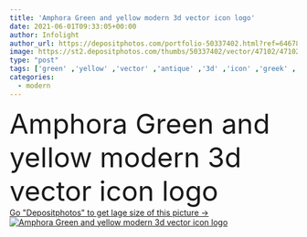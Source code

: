 ```yaml
---
title: 'Amphora Green and yellow modern 3d vector icon logo'
date: 2021-06-01T09:33:05+00:00
author: Infolight
author_url: https://depositphotos.com/portfolio-50337402.html?ref=64678756
image: https://st2.depositphotos.com/thumbs/50337402/vector/47102/471020748/api_thumb_450.jpg?forcejpeg=true
type: "post"
tags: ['green' ,'yellow' ,'vector' ,'antique' ,'3d' ,'icon' ,'greek' ,'pottery' ,'logo' ,'amphora' ,'monuments' ,'eps' ,'premium' ,'art and design' ]
categories: 
  - modern
---
```

<div aling="center">
            <font size="60"> Amphora Green and yellow modern 3d vector icon logo</font>   
</div>
<div>
    <a href='https://st2.depositphotos.com/thumbs/50337402/vector/47102/471020748/api_thumb_450.jpg?forcejpeg=true?ref=64678756' target=_blank > Go "Depositphotos" to get lage size of this picture ->
        <img href='https://st2.depositphotos.com/thumbs/50337402/vector/47102/471020748/api_thumb_450.jpg?forcejpeg=true?ref=64678756' src='https://st2.depositphotos.com/50337402/47102/v/950/depositphotos_471020748-stock-illustration-amphora-green-yellow-modern-vector.jpg?forcejpeg=true' alt='Amphora Green and yellow modern 3d vector icon logo' >
    </a>
</div>
